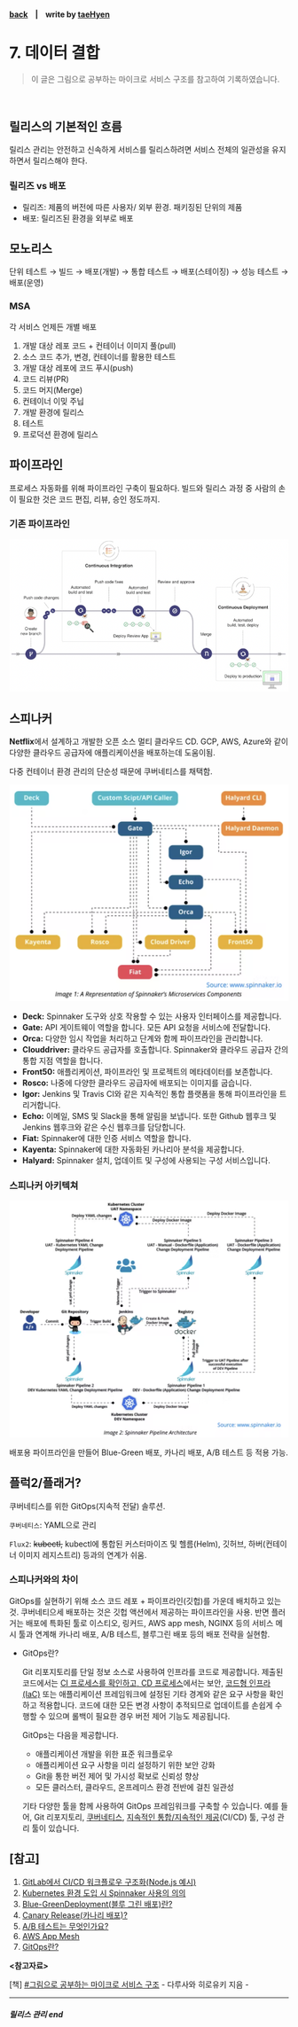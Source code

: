 #### [back](../../README.md) &nbsp;&nbsp; | &nbsp;&nbsp; write by [taeHyen][taeHyen]

# 7. 데이터 결합

> 이 글은 그림으로 공부하는 마이크로 서비스 구조를 참고하여 기록하였습니다.

<br>

## 릴리스의 기본적인 흐름

릴리스 관리는 안전하고 신속하게 서비스를 릴리스하려면 서비스 전체의 일관성을 유지하면서 릴리스해야 한다.

### 릴리즈 vs 배포
- 릴리즈: 제품의 버전에 따른 사용자/ 외부 환경. 패키징된 단위의 제품
- 배포: 릴리즈된 환경을 외부로 배포

## 모노리스

단위 테스트 → 빌드 → 배포(개발) → 통합 테스트 → 배포(스테이징) → 성능 테스트 → 배포(운영)

### MSA

각 서비스 언제든 개별 배포

1. 개발 대상 레포 코드 + 컨테이너 이미지 풀(pull)
2. 소스 코드 추가, 변경, 컨테이너를 활용한 테스트
3. 개발 대상 레포에 코드 푸시(push)
4. 코드 리뷰(PR)
5. 코드 머지(Merge)
6. 컨테이너 이밎 주닙
7. 개발 환경에 릴리스
8. 테스트
9. 프로덕션 환경에 릴리스

## 파이프라인

프로세스 자동화를 위해 파이프라인 구축이 필요하다. 빌드와 릴리스 과정 중 사람의 손이 필요한 것은 코드 편집, 리뷰, 승인 정도까지.

### 기존 파이프라인

<p align="center" style="margin: 0 auto">
    <img src="../../images/7.4/pipeline.png">
</p>

## 스피나커

**Netflix**에서 설계하고 개발한 오픈 소스 멀티 클라우드 CD. GCP, AWS, Azure와 같이 다양한 클라우드 공급자에 애플리케이션을 배포하는데 도움이됨.

다중 컨테이너 환경 관리의 단순성 때문에 쿠버네티스를 채택함.


<p align="center" style="margin: 0 auto">
    <img src="../../images/7.4/spinnaker.png">
</p>

- **Deck:** Spinnaker 도구와 상호 작용할 수 있는 사용자 인터페이스를 제공합니다.
- **Gate:** API 게이트웨이 역할을 합니다. 모든 API 요청을 서비스에 전달합니다.
- **Orca:** 다양한 임시 작업을 처리하고 단계와 함께 파이프라인을 관리합니다.
- **Clouddriver:** 클라우드 공급자를 호출합니다. Spinnaker와 클라우드 공급자 간의 통합 지점 역할을 합니다.
- **Front50:** 애플리케이션, 파이프라인 및 프로젝트의 메타데이터를 보존합니다.
- **Rosco:** 나중에 다양한 클라우드 공급자에 배포되는 이미지를 굽습니다.
- **Igor:** Jenkins 및 Travis CI와 같은 지속적인 통합 플랫폼을 통해 파이프라인을 트리거합니다.
- **Echo:** 이메일, SMS 및 Slack을 통해 알림을 보냅니다. 또한 Github 웹후크 및 Jenkins 웹후크와 같은 수신 웹후크를 담당합니다.
- **Fiat:** Spinnaker에 대한 인증 서비스 역할을 합니다.
- **Kayenta:** Spinnaker에 대한 자동화된 카나리아 분석을 제공합니다.
- **Halyard:** Spinnaker 설치, 업데이트 및 구성에 사용되는 구성 서비스입니다.

### 스피나커 아키텍쳐

<p align="center" style="margin: 0 auto">
    <img src="../../images/7.4/spinnaker2.png">
</p>

배포용 파이프라인을 만들어 Blue-Green 배포, 카나리 배포, A/B 테스트 등 적용 가능.

## 플럭2/플래거?

쿠버네티스를 위한 GitOps(지속적 전달) 솔루션.

`쿠버네티스`:  YAML으로 관리

`Flux2`: ~~kubectl,~~ kubectl에 통합된 커스터마이즈 및 헬름(Helm), 깃허브, 하버(컨테이너 이미지 레지스트리) 등과의 연계가 쉬움.

### 스피나커와의 차이

GitOps를 실현하기 위해 소스 코드 레포 + 파이프라인(깃헙)를 가운데 배치하고 있는 것. 쿠버네티으세 배포하는 것은 깃헙 액션에서 제공하는 파이프라인을 사용. 반면 플러거는 배포에 특화된 툴로 이스티오,  링커드, AWS app mesh, NGINX 등의 서비스 메시 툴과 연계해 카나리 배포, A/B 테스트, 블루그린 배포 등의 배포 전략을 실현함.

- GitOps란?
    
    Git 리포지토리를 단일 정보 소스로 사용하여 인프라를 코드로 제공합니다. 제출된 코드에서는 [CI 프로세스를 확인하고, CD 프로세스](https://www.redhat.com/ko/technologies/cloud-computing/openshift/ci-cd)에서는 보안, [코드형 인프라(IaC)](https://www.redhat.com/ko/topics/automation/what-is-infrastructure-as-code-iac) 또는 애플리케이션 프레임워크에 설정된 기타 경계와 같은 요구 사항을 확인하고 적용합니다. 코드에 대한 모든 변경 사항이 추적되므로 업데이트를 손쉽게 수행할 수 있으며 롤백이 필요한 경우 버전 제어 기능도 제공됩니다.
    
    GitOps는 다음을 제공합니다.
    
    - 애플리케이션 개발을 위한 표준 워크플로우
    - 애플리케이션 요구 사항을 미리 설정하기 위한 보안 강화
    - Git을 통한 버전 제어 및 가시성 확보로 신뢰성 향상
    - 모든 클러스터, 클라우드, 온프레미스 환경 전반에 걸친 일관성
    
    기타 다양한 툴을 함께 사용하여 GitOps 프레임워크를 구축할 수 있습니다. 예를 들어, Git 리포지토리, [쿠버네티스](https://www.redhat.com/ko/topics/containers/what-is-kubernetes), [지속적인 통합/지속적인 제공](https://www.redhat.com/ko/topics/devops/what-is-ci-cd)(CI/CD) 툴, 구성 관리 툴이 있습니다.
    

## [참고]

1. [GitLab에서 CI/CD 워크플로우 구조화(Node.js 예시)](https://dev.to/lloyds-digital/structuring-a-cicd-workflow-in-gitlab-nodejs-example-2500)
2. [Kubernetes 환경 도입 시 Spinnaker 사용의 의의](https://www.gspann.com/resources/blogs/significance-of-using-spinnaker-when-adopting-a-kubernetes-environment/)
3. [Blue-GreenDeployment(블루 그린 배포)란?](https://www.redhat.com/ko/topics/devops/what-is-blue-green-deployment)
4. [Canary Release(카나리 배포)?](https://woongsin94.tistory.com/356)
5. [A/B 테스트는 무엇인가요?](https://www.oracle.com/kr/cx/marketing/what-is-ab-testing/)
6. [AWS App Mesh](https://aws.amazon.com/ko/app-mesh/)
7. [GitOps란?](https://www.redhat.com/ko/topics/devops/what-is-gitops)

<strong><참고자료></strong>

[책] [#그림으로 공부하는 마이크로 서비스 구조][그림으로공부하는마이크로서비스구조] - 다루사와 히로유키 지음 -

---

##### 릴리스 관리 end

[그림으로공부하는마이크로서비스구조]: http://www.yes24.com/Product/Goods/111090165?pid=123487&cosemkid=go16600967225125417&gclid=CjwKCAiAmuKbBhA2EiwAxQnt7wiLm4muh4dSpMTm6uRoMe1c8NRvwC6LLp_gwg6L5Mo9trXbgCwm7BoCbqoQAvD_BwE
[sangcho]: https://github.com/SangchoKim
[taeHyen]: https://github.com/rlaxogus0517
[sangkyeng]: https://github.com/sksk713